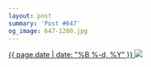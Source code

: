 ```yaml
---
layout: post
summary: 'Post #647'
og_image: 647-1280.jpg
---
```


<p>
 <time>
  <a href="/647">
   {{ page.date | date: "%B %-d, %Y" }}
  </a>
 </time>
 <a href="/647">
  <img sizes="(min-width: 700px) 50vw, calc(100vw - 2rem)" src="{{ site.assets_url }}/647-640.jpg" srcset="{{ site.assets_url }}/647-320.jpg 320w, {{ site.assets_url }}/647-640.jpg 640w, {{ site.assets_url }}/647-960.jpg 960w, {{ site.assets_url }}/647-1280.jpg 1280w"/>
 </a>
</p>
